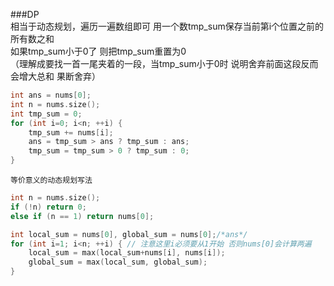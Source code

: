###DP  
	相当于动态规划，遍历一遍数组即可 用一个数tmp_sum保存当前第i个位置之前的所有数之和  
	如果tmp_sum小于0了 则把tmp_sum重置为0  
	（理解成要找一首一尾夹着的一段，当tmp_sum小于0时 说明舍弃前面这段反而会增大总和 果断舍弃）  

```cpp
int ans = nums[0];
int n = nums.size();
int tmp_sum = 0;
for (int i=0; i<n; ++i) {
    tmp_sum += nums[i];
    ans = tmp_sum > ans ? tmp_sum : ans;
    tmp_sum = tmp_sum > 0 ? tmp_sum : 0;
}
```
	等价意义的动态规划写法  

```cpp
int n = nums.size();
if (!n) return 0;
else if (n == 1) return nums[0];

int local_sum = nums[0], global_sum = nums[0];/*ans*/
for (int i=1; i<n; ++i) { // 注意这里i必须要从1开始 否则nums[0]会计算两遍
	local_sum = max(local_sum+nums[i], nums[i]);
	global_sum = max(local_sum, global_sum);
}
```
